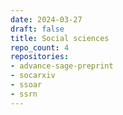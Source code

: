 ```yaml
---
date: 2024-03-27
draft: false
title: Social sciences
repo_count: 4
repositories:
- advance-sage-preprint
- socarxiv
- ssoar
- ssrn
---
```



